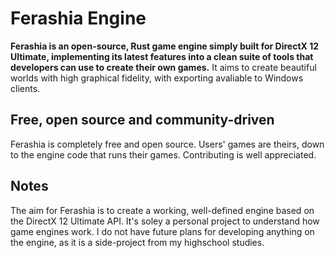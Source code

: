 # Ferashia Engine

**Ferashia is an open-source, Rust game engine simply built for DirectX 12 Ultimate, implementing its latest features into a clean suite of tools that developers can use to create their own games.** It aims to create beautiful worlds with high graphical fidelity, with exporting avaliable to Windows clients.

## Free, open source and community-driven

Ferashia is completely free and open source. Users' games are theirs, down to the engine code that runs their games. Contributing is well appreciated.

## Notes

The aim for Ferashia is to create a working, well-defined engine based on the DirectX 12 Ultimate API. It's soley a personal project to understand how game engines work. I do not have future plans for developing anything on the engine, as it is a side-project from my highschool studies.
